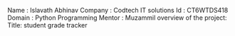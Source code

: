 Name : Islavath Abhinav
Company : Codtech IT solutions 
Id : CT6WTDS418 
Domain : Python Programming 
Mentor : Muzammil 
overview of the project: 
Title: student grade tracker 
